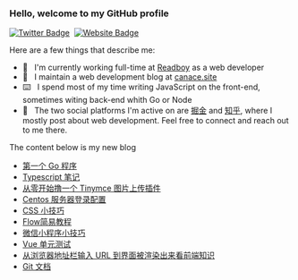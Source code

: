 ### Hello, welcome to my GitHub profile

[![Twitter Badge](https://img.shields.io/badge/-@Canace22-1ca0f1?style=flat-square&labelColor=1ca0f1&logo=twitter&logoColor=white&link=https://twitter.com/CanaceSteve)](https://twitter.com/CanaceSteve)&nbsp;&nbsp;[![Website Badge](https://img.shields.io/badge/-canace.site-0d3b73?style=flat-square&logo=website&logoColor=white&link=https://canace.site/)](https://canace.site/)

Here are a few things that describe me:

- 💼&nbsp;&nbsp; I'm currently working full-time at [Readboy](https://www.readboy.com/) as a web developer
- 📝&nbsp;&nbsp; I maintain a web development blog at [canace.site](https://canace.site/)
- ⌨️&nbsp;&nbsp; I spend most of my time writing JavaScript on the front-end, sometimes witing back-end whith Go or Node
- 💬&nbsp;&nbsp; The two social platforms I'm active on are [掘金](https://juejin.cn/user/2066737589913117) and [知乎](https://www.zhihu.com/people/canace22), where I mostly post about web development. Feel free to connect and reach out to me there.

The content below is my new blog

<!-- BLOG-POST-LIST:START -->
- [第一个 Go 程序](https://canace.site/2020/11/25/go%E5%85%A5%E9%97%A8/)
- [Typescript 笔记](https://canace.site/2020/11/23/typescript%E7%8E%AF%E5%A2%83%E9%85%8D%E7%BD%AE/)
- [从零开始撸一个 Tinymce 图片上传插件](https://canace.site/2020/11/19/%E6%92%B8%E4%B8%80%E4%B8%AAtinymce-img%E6%8F%92%E4%BB%B6/)
- [Centos 服务器登录配置](https://canace.site/2020/11/18/centos%E6%9C%8D%E5%8A%A1%E5%99%A8%E7%99%BB%E5%BD%95%E9%85%8D%E7%BD%AE/)
- [CSS 小技巧](https://canace.site/2020/11/11/CSS-%E5%B0%8F%E6%8A%80%E5%B7%A7/)
- [Flow简易教程](https://canace.site/2020/11/09/flow%E7%AE%80%E6%98%93%E6%95%99%E7%A8%8B/)
- [微信小程序小技巧](https://canace.site/2020/11/06/%E5%BE%AE%E4%BF%A1%E5%B0%8F%E7%A8%8B%E5%BA%8F%E8%B8%A9%E5%9D%91/)
- [Vue 单元测试](https://canace.site/2020/10/28/vue-test-unit/)
- [从浏览器地址栏输入 URL 到界面被渲染出来看前端知识](https://canace.site/2020/10/12/%E4%BB%8E%E8%BE%93%E5%85%A5url%E5%88%B0%E6%98%BE%E7%A4%BA%E7%94%BB%E9%9D%A2%E5%88%B0%E5%BA%95%E5%8F%91%E7%94%9F%E4%BA%86%E4%BB%80%E4%B9%88/)
- [Git 文档](https://canace.site/2020/10/10/git%E5%B8%B8%E7%94%A8%E5%91%BD%E4%BB%A4/)
<!-- BLOG-POST-LIST:END -->



